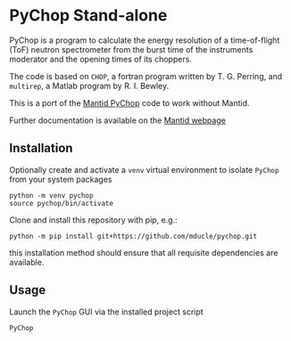 # PyChop Stand-alone

PyChop is a program to calculate the energy resolution of a time-of-flight (ToF) neutron spectrometer
from the burst time of the instruments moderator and the opening times of its choppers.

The code is based on `CHOP`, a fortran program written by T. G. Perring,
and `multirep`, a Matlab program by R. I. Bewley.

This is a port of the [Mantid PyChop](https://github.com/mantidproject/mantid/tree/master/scripts/PyChop) code to work without Mantid.

Further documentation is available on the [Mantid webpage](https://docs.mantidproject.org/nightly/interfaces/PyChop.html)


## Installation
Optionally create and activate a `venv` virtual environment to isolate `PyChop` from your system packages
```shell
python -m venv pychop
source pychop/bin/activate
```

Clone and install this repository with pip, e.g.:
```shell
python -m pip install git+https://github.com/mducle/pychop.git
```
this installation method should ensure that all requisite dependencies are available.

## Usage
Launch the `PyChop` GUI via the installed project script
```shell
PyChop
```